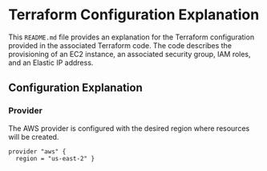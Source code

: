 # Terraform Configuration Explanation

This `README.md` file provides an explanation for the Terraform configuration provided in the associated Terraform code. The code describes the provisioning of an EC2 instance, an associated security group, IAM roles, and an Elastic IP address.

## Configuration Explanation

### Provider

The AWS provider is configured with the desired region where resources will be created.

```hcl
provider "aws" {
  region = "us-east-2" }
